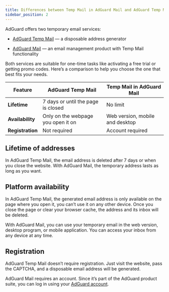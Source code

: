 ```yaml
---
title: Differences between Temp Mail in AdGuard Mail and AdGuard Temp Mail
sidebar_position: 2
---
```


AdGuard offers two temporary email services:

- [AdGuard Temp Mail](https://adguard.com/adguard-temp-mail/overview.html) — a disposable address generator

- [AdGuard Mail](https://adguard-mail.com/welcome.html) — an email management product with Temp Mail functionality

Both services are suitable for one-time tasks like activating a free trial or getting promo codes. Here’s a comparison to help you choose the one that best fits your needs.

| **Feature** | **AdGuard Temp Mail** | **Temp Mail in AdGuard Mail** |
|-----------------|---------------------------------|------------------------------------------|
| **Lifetime**  | 7 days or until the page is closed  | No limit |
| **Availability**  | Only on the webpage you open it on | Web version, mobile and desktop  |
| **Registration**  |  Not required | Account required |

## Lifetime of addresses

In AdGuard Temp Mail, the email address is deleted after 7 days or when you close the website. With AdGuard Mail, the temporary address lasts as long as you want.

## Platform availability

In AdGuard Temp Mail, the generated email address is only available on the page where you open it, you can’t use it on any other device. Once you close the page or clear your browser cache, the address and its inbox will be deleted.

With AdGuard Mail, you can use your temporary email in the web version, desktop program, or mobile application. You can access your inbox from any device at any time.

## Registration

AdGuard Temp Mail doesn’t require registration. Just visit the website, pass the CAPTCHA, and a disposable email address will be generated.

AdGuard Mail requires an account. Since it’s part of the AdGuard product suite, you can log in using your [AdGuard account](https://auth.adguardaccount.com/login.html).
